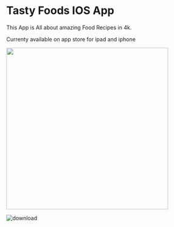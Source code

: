 # Tasty Foods IOS App

This App is All about amazing Food Recipes in 4k.

 Currenty available on app store for ipad and iphone
 
 </a> <a href="https://itunes.apple.com/in/developer/amit-verma/id1219761009 "><img src="https://cloud.githubusercontent.com/assets/14006536/25313080/f8d0a752-2844-11e7-83bc-172e8de8c51f.png" width="425" align="center"/> </a><br/>
 
 ![download](https://cloud.githubusercontent.com/assets/14006536/25555864/c5fda2e8-2d0e-11e7-9c91-22ec8ba60500.jpeg)

 

